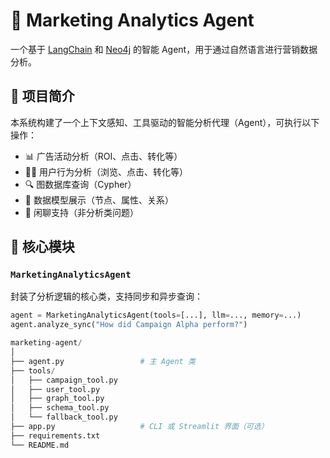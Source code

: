 # 🧠 Marketing Analytics Agent

一个基于 [LangChain](https://github.com/langchain-ai/langchain) 和 [Neo4j](https://neo4j.com/) 的智能 Agent，用于通过自然语言进行营销数据分析。

## 📌 项目简介

本系统构建了一个上下文感知、工具驱动的智能分析代理（Agent），可执行以下操作：

- 📊 广告活动分析（ROI、点击、转化等）
- 🧍‍♂️ 用户行为分析（浏览、点击、转化等）
- 🔍 图数据库查询（Cypher）
- 🧠 数据模型展示（节点、属性、关系）
- 💬 闲聊支持（非分析类问题）

## 🔧 核心模块

### `MarketingAnalyticsAgent`

封装了分析逻辑的核心类，支持同步和异步查询：

```python
agent = MarketingAnalyticsAgent(tools=[...], llm=..., memory=...)
agent.analyze_sync("How did Campaign Alpha perform?")

marketing-agent/
│
├── agent.py                 # 主 Agent 类
├── tools/
│   ├── campaign_tool.py
│   ├── user_tool.py
│   ├── graph_tool.py
│   ├── schema_tool.py
│   └── fallback_tool.py
├── app.py                   # CLI 或 Streamlit 界面（可选）
├── requirements.txt
└── README.md
```
